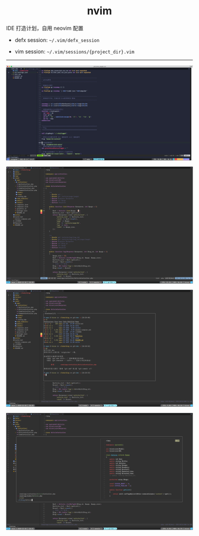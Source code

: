 <h1 align="center"> nvim </h1>

IDE 打造计划，自用 neovim 配置

* defx session: `~/.vim/defx_session`

* vim session: `~/.vim/sessions/{project_dir}.vim`

---

![](https://raw.githubusercontent.com/moonprism/cdn/master/image/nvim-0.png)

![](https://raw.githubusercontent.com/moonprism/cdn/master/image/nvim-a.png)

![](https://raw.githubusercontent.com/moonprism/cdn/master/image/nvim-b.png)

![](https://raw.githubusercontent.com/moonprism/cdn/master/image/nvim-c.png)
